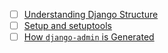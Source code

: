 -   [ ] [Understanding Django Structure](./understanding-Django-structure.md)
-   [ ] [Setup and setuptools](./setup-and-setuptools.md)
-   [ ] [How `django-admin` is Generated](./how-django-admin-is-generated.md)